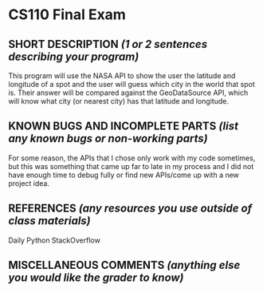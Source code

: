 # CS110 Final Exam

## SHORT DESCRIPTION *(1 or 2 sentences describing your program)*
  This program will use the NASA API to show the user the latitude and longitude of a spot and the user will guess which city in the world that spot is. Their answer will be compared against the GeoDataSource API, which will know what city (or nearest city) has that latitude and longitude.
## KNOWN BUGS AND INCOMPLETE PARTS *(list any known bugs or non-working parts)*
  For some reason, the APIs that I chose only work with my code sometimes, but this was something that came up far to late in my process and I did not have enough time to debug fully or find new APIs/come up with a new project idea.
## REFERENCES *(any resources you use outside of class materials)*
  Daily Python
  StackOverflow
## MISCELLANEOUS COMMENTS *(anything else you would like the grader to know)*